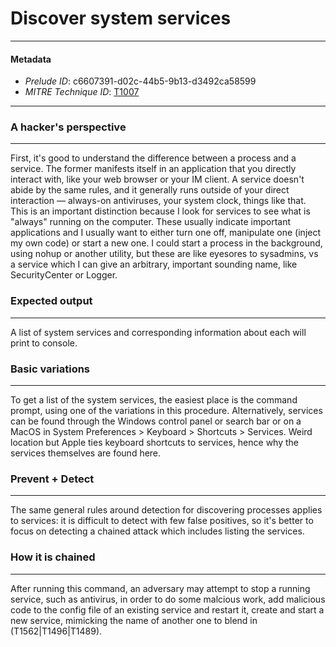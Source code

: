 
# Discover system services

---

#### Metadata

- *Prelude ID*: c6607391-d02c-44b5-9b13-d3492ca58599
- *MITRE Technique ID*: [T1007](https://attack.mitre.org/techniques/T1007/)

---

### A hacker's perspective

---

First, it's good to understand the difference between a process and a service. The former manifests itself in an application that you directly interact with, like your web browser or your IM client. A service doesn't abide by the same rules, and it generally runs outside of your direct interaction — always-on antiviruses, your system clock, things like that. This is an important distinction because I look for services to see what is "always" running on the computer. These usually indicate important applications and I usually want to either turn one off, manipulate one (inject my own code) or start a new one. I could start a process in the background, using nohup or another utility, but these are like eyesores to sysadmins, vs a service which I can give an arbitrary, important sounding name, like SecurityCenter or Logger. 

### Expected output

---

A list of system services and corresponding information about each will print to console. 

### Basic variations

---

To get a list of the system services, the easiest place is the command prompt, using one of the variations in this procedure. Alternatively, services can be found through the Windows control panel or search bar or on a MacOS in System Preferences > Keyboard > Shortcuts > Services. Weird location but Apple ties keyboard shortcuts to services, hence why the services themselves are found here. 

### Prevent + Detect

---

The same general rules around detection for discovering processes applies to services: it is difficult to detect with few false positives, so it's better to focus on detecting a chained attack which includes listing the services. 

### How it is chained

---

After running this command, an adversary may attempt to stop a running service, such as antivirus, in order to do some malcious work, add malicious code to the config file of an existing service and restart it, create and start a new service, mimicking the name of another one to blend in (T1562|T1496|T1489). 
